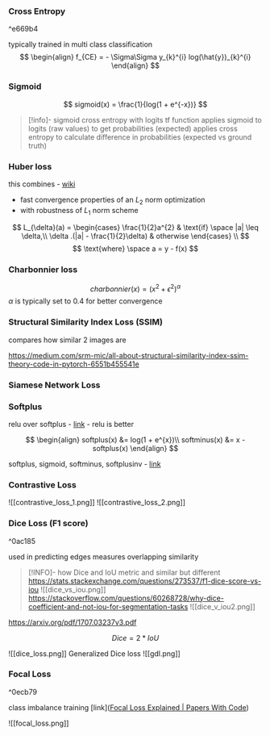 ### Cross Entropy

^e669b4

typically trained in multi class classification
$$
\begin{align}
f_{CE} = - \Sigma\Sigma y_{k}^{i} log(\hat{y})_{k}^{i}
\end{align}
$$


### Sigmoid
$$
sigmoid(x) = \frac{1}{log(1 + e^{-x})}
$$
>[!info]- sigmoid cross entropy with logits
>tf function
>applies sigmoid to logits (raw values) to get probabilities (expected)
>applies cross entropy to calculate difference in probabilities (expected vs ground truth)
>

### Huber loss
this combines - [wiki](https://en.wikipedia.org/wiki/Huber_loss)
- fast convergence properties of an $L_2$ norm optimization 
- with robustness of $L_{1}$ norm scheme

$$
L_{\delta}(a) = 
\begin{cases}
\frac{1}{2}a^{2} & \text{if} \space |a| \leq \delta,\\
\delta .(|a| - \frac{1}{2}\delta) & otherwise
\end{cases}
\\
$$
$$
\text{where} \space a = y - f(x)
$$

### Charbonnier loss
$$
charbonnier(x) = (x^{2} + \epsilon^{2})^{\alpha}
$$
$\alpha$ is typically set to $0.4$ for better convergence

### Structural Similarity Index Loss (SSIM)
compares how similar 2 images are 

https://medium.com/srm-mic/all-about-structural-similarity-index-ssim-theory-code-in-pytorch-6551b455541e

### Siamese Network Loss


### Softplus
relu over softplus - [link](https://stats.stackexchange.com/questions/146057/what-are-the-benefits-of-using-relu-over-softplus-as-activation-functions)
	- relu is better

$$
\begin{align}
softplus(x) &= log(1 + e^{x})\\
softminus(x) &= x - softplus(x)
\end{align}
$$

softplus, sigmoid, softminus, softplusinv - [link](https://jiafulow.github.io/blog/2019/07/11/softplus-and-softminus/)

### Contrastive Loss
![[contrastive_loss_1.png]]
![[contrastive_loss_2.png]]

### Dice Loss (F1 score)

^0ac185

used in predicting edges 
measures overlapping similarity
>[!INFO]- how Dice and IoU metric and similar but different
>https://stats.stackexchange.com/questions/273537/f1-dice-score-vs-iou
>![[dice_vs_iou.png]]
>https://stackoverflow.com/questions/60268728/why-dice-coefficient-and-not-iou-for-segmentation-tasks
>![[dice_v_iou2.png]]

https://arxiv.org/pdf/1707.03237v3.pdf

$$
Dice = 2*IoU
$$


![[dice_loss.png]]
Generalized Dice loss
![[gdl.png]]



### Focal Loss

^0ecb79

class imbalance training [link]([Focal Loss Explained | Papers With Code](https://paperswithcode.com/method/focal-loss#:~:text=Focal%20loss%20applies%20a%20modulating,in%20the%20correct%20class%20increases.))

![[focal_loss.png]]
